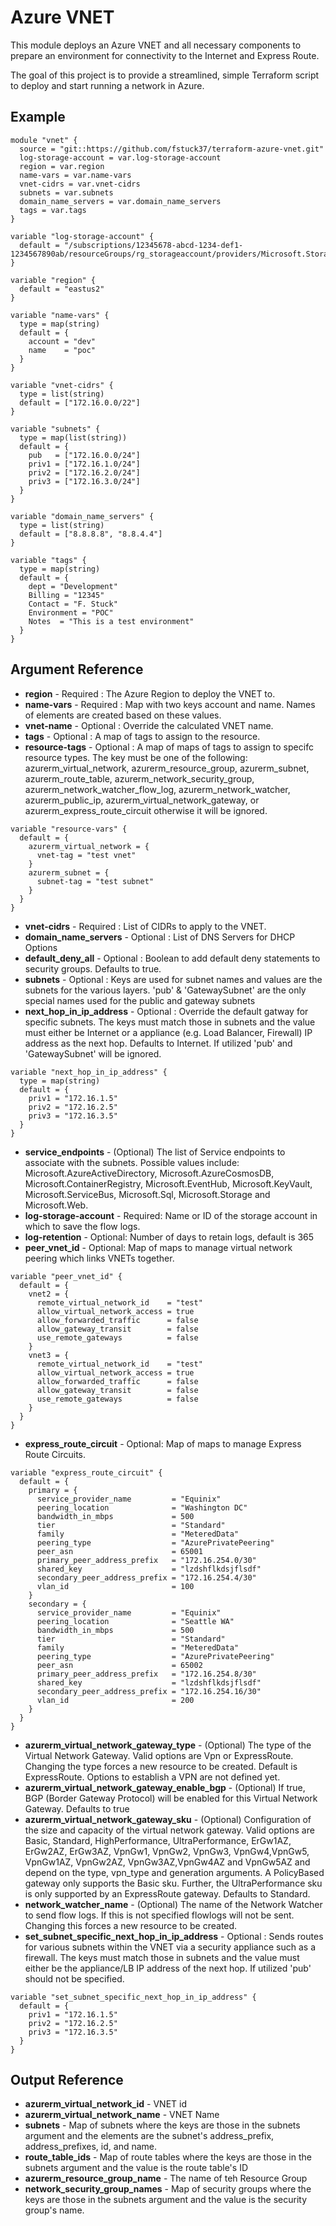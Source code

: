 Azure VNET
=============

This module deploys an Azure VNET and all necessary components to prepare an environment for connectivity to the Internet and Express Route.

The goal of this project is to provide a streamlined, simple Terraform script to deploy and start running a network in Azure.


Example
------------
```
module "vnet" {
  source = "git::https://github.com/fstuck37/terraform-azure-vnet.git"
  log-storage-account = var.log-storage-account
  region = var.region
  name-vars = var.name-vars
  vnet-cidrs = var.vnet-cidrs
  subnets = var.subnets  
  domain_name_servers = var.domain_name_servers
  tags = var.tags
}

variable "log-storage-account" {
  default = "/subscriptions/12345678-abcd-1234-def1-1234567890ab/resourceGroups/rg_storageaccount/providers/Microsoft.Storage/storageAccounts/logsexample"
}

variable "region" {
  default = "eastus2"
}

variable "name-vars" {
  type = map(string)
  default = {
    account = "dev"
    name    = "poc"
  }
}

variable "vnet-cidrs" {
  type = list(string)
  default = ["172.16.0.0/22"]
}

variable "subnets" {
  type = map(list(string))
  default = {
    pub   = ["172.16.0.0/24"]
    priv1 = ["172.16.1.0/24"]
    priv2 = ["172.16.2.0/24"]
    priv3 = ["172.16.3.0/24"]
  }
}

variable "domain_name_servers" {
  type = list(string)
  default = ["8.8.8.8", "8.8.4.4"]
}

variable "tags" {
  type = map(string)
  default = {
    dept = "Development"
    Billing = "12345"
    Contact = "F. Stuck"
    Environment = "POC"
    Notes  = "This is a test environment"
  }
}
```

Argument Reference
------------
   * **region** - Required : The Azure Region to deploy the VNET to.
   * **name-vars** - Required : Map with two keys account and name. Names of elements are created based on these values.
   * **vnet-name** - Optional : Override the calculated VNET name.
   * **tags** - Optional : A map of tags to assign to the resource.
   * **resource-tags** - Optional : A map of maps of tags to assign to specifc resource types.  The key must be one of the following: azurerm_virtual_network, azurerm_resource_group, azurerm_subnet, azurerm_route_table, azurerm_network_security_group, azurerm_network_watcher_flow_log, azurerm_network_watcher, azurerm_public_ip, azurerm_virtual_network_gateway, or azurerm_express_route_circuit otherwise it will be ignored.
   ```
   variable "resource-vars" {
     default = {
       azurerm_virtual_network = {
         vnet-tag = "test vnet"
       }
       azurerm_subnet = {
         subnet-tag = "test subnet"
       }
     }
   }
   ```
   * **vnet-cidrs** - Required : List of CIDRs to apply to the VNET.
   * **domain_name_servers** - Optional : List of DNS Servers for DHCP Options
   * **default_deny_all** - Optional : Boolean to add default deny statements to security groups. Defaults to true.
   * **subnets** - Optional : Keys are used for subnet names and values are the subnets for the various layers. 'pub' & 'GatewaySubnet' are the only special names used for the public and gateway subnets
   * **next_hop_in_ip_address** - Optional : Override the default gatway for specific subnets. The keys must match those in subnets and the value must either be Internet or a appliance (e.g. Load Balancer, Firewall) IP address as the next hop. Defaults to Internet. If utilized 'pub' and 'GatewaySubnet' will be ignored.
   ```
   variable "next_hop_in_ip_address" {
     type = map(string)
     default = {
       priv1 = "172.16.1.5"
       priv2 = "172.16.2.5"
       priv3 = "172.16.3.5"
     }
   }
   ```
   * **service_endpoints** - (Optional) The list of Service endpoints to associate with the subnets. Possible values include: Microsoft.AzureActiveDirectory, Microsoft.AzureCosmosDB, Microsoft.ContainerRegistry, Microsoft.EventHub, Microsoft.KeyVault, Microsoft.ServiceBus, Microsoft.Sql, Microsoft.Storage and Microsoft.Web.
   * **log-storage-account** - Required: Name or ID of the storage account in which to save the flow logs.
   * **log-retention** - Optional: Number of days to retain logs, default is 365
   * **peer_vnet_id** - Optional: Map of maps to manage virtual network peering which links VNETs together.
   ```
   variable "peer_vnet_id" {
     default = {
       vnet2 = {
         remote_virtual_network_id    = "test"
         allow_virtual_network_access = true
         allow_forwarded_traffic      = false
         allow_gateway_transit        = false
         use_remote_gateways          = false
       }
       vnet3 = {
         remote_virtual_network_id    = "test"
         allow_virtual_network_access = true
         allow_forwarded_traffic      = false
         allow_gateway_transit        = false
         use_remote_gateways          = false
       }
     }
   }
   ```
   * **express_route_circuit** - Optional: Map of maps to manage Express Route Circuits.
   ```
   variable "express_route_circuit" {
     default = {
       primary = {
         service_provider_name         = "Equinix"
         peering_location              = "Washington DC"
         bandwidth_in_mbps             = 500
         tier                          = "Standard"
         family                        = "MeteredData"
         peering_type                  = "AzurePrivatePeering" 
         peer_asn                      = 65001
         primary_peer_address_prefix   = "172.16.254.0/30"
         shared_key                    = "lzdshflkdsjflsdf"
         secondary_peer_address_prefix = "172.16.254.4/30"
         vlan_id                       = 100
       }
       secondary = {
         service_provider_name         = "Equinix"
         peering_location              = "Seattle WA"
         bandwidth_in_mbps             = 500
         tier                          = "Standard"
         family                        = "MeteredData"
         peering_type                  = "AzurePrivatePeering" 
         peer_asn                      = 65002
         primary_peer_address_prefix   = "172.16.254.8/30"
         shared_key                    = "lzdshflkdsjflsdf"
         secondary_peer_address_prefix = "172.16.254.16/30"
         vlan_id                       = 200
       }
     }
   }
   ```
   * **azurerm_virtual_network_gateway_type** - (Optional) The type of the Virtual Network Gateway. Valid options are Vpn or ExpressRoute. Changing the type forces a new resource to be created. Default is ExpressRoute. Options to establish a VPN are not defined yet.
   * **azurerm_virtual_network_gateway_enable_bgp** - (Optional) If true, BGP (Border Gateway Protocol) will be enabled for this Virtual Network Gateway. Defaults to true
   * **azurerm_virtual_network_gateway_sku** - (Optional) Configuration of the size and capacity of the virtual network gateway. Valid options are Basic, Standard, HighPerformance, UltraPerformance, ErGw1AZ, ErGw2AZ, ErGw3AZ, VpnGw1, VpnGw2, VpnGw3, VpnGw4,VpnGw5, VpnGw1AZ, VpnGw2AZ, VpnGw3AZ,VpnGw4AZ and VpnGw5AZ and depend on the type, vpn_type and generation arguments. A PolicyBased gateway only supports the Basic sku. Further, the UltraPerformance sku is only supported by an ExpressRoute gateway. Defaults to Standard.
   * **network_watcher_name** - (Optional) The name of the Network Watcher to send flow logs. If this is not specified flowlogs will not be sent. Changing this forces a new resource to be created.
   * **set_subnet_specific_next_hop_in_ip_address** - Optional : Sends routes for various subnets within the VNET via a security appliance such as a firewall. The keys must match those in subnets and the value must either be the appliance/LB IP address of the next hop. If utilized 'pub' should not be specified.
   ```
   variable "set_subnet_specific_next_hop_in_ip_address" {
     default = {
       priv1 = "172.16.1.5"
       priv2 = "172.16.2.5"
       priv3 = "172.16.3.5"
     }
   }
   ```

Output Reference
------------
   * **azurerm_virtual_network_id** - VNET id
   * **azurerm_virtual_network_name** - VNET Name
   * **subnets** - Map of subnets where the keys are those in the subnets argument and the elements are the subnet's address_prefix, address_prefixes, id, and name.
   * **route_table_ids** - Map of route tables where the keys are those in the subnets argument and the value is the route table's ID
   * **azurerm_resource_group_name** - The name of teh Resource Group
   * **network_security_group_names** - Map of security groups where the keys are those in the subnets argument and the value is the security group's name.
